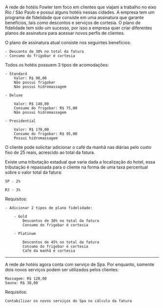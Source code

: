 A rede de hotéis Fowler tem foco em clientes que viajam a trabalho no eixo Rio / São Paulo e possui alguns hotéis nessas cidades. A empresa tem um programa de fidelidade que consiste em uma assinatura que garante benefícios, tais como descontos e serviços de cortesia. O plano de fidelidade tem sido um sucesso, por isso a empresa quer criar diferentes planos de assinatura para acessar novos perfis de clientes.

O plano de assinatura atual consiste nos seguintes benefícios:

	- Desconto de 30% no total da fatura
	- Consumo do frigobar é cortesia

Todos os hotéis possuem 3 tipos de acomodações:

	- Standard
		Valor: R$ 90,00
		Não possui frigobar
		Não possui hidromassagem

	- Deluxe

		Valor: R$ 140,00
		Consumo do frigobar: R$ 75,00
		Não possui hidromassagem

	- Presidential

		Valor: R$ 170,00
		Consumo do frigobar: R$ 95,00
		Possui hidromassagem

O cliente pode solicitar adicionar o café da manhã nas diárias pelo custo fixo de 25 reais, acrescido ao total da fatura.

Existe uma tributação estadual que varia dada a localização do hotel, essa tributação é repassada para o cliente na forma de uma taxa percentual sobre o valor total da fatura:

	SP - 2%

	RJ - 3%


Requisitos:

	- Adicionar 2 tipos de plano fidelidade:

		- Gold
			Descontos de 30% no total da fatura
			Consumo do frigobar é cortesia

		- Platinum

			Descontos de 45% no total da fatura
			Consumo do frigobar é cortesia
			Café da manhã é cortesia

-------------------------------------------------------------------------------

A rede de hotéis agora conta com serviço de Spa. Por enquanto, somente dois novos serviços podem ser utilizados pelos clientes:

    Massagem: R$ 120,00
    Sauna: R$ 30,00

Requisitos:

    Contabilizar os novos serviços do Spa no cálculo da fatura
